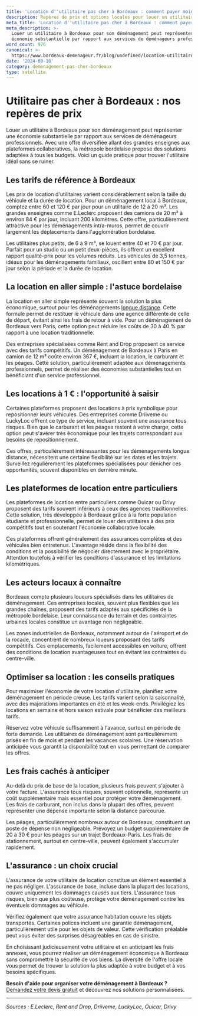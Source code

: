 ```yaml
---
title: 'Location d''utilitaire pas cher à Bordeaux : comment payer moins'
description: Repères de prix et options locales pour louer un utilitaire à Bordeaux.
meta_title: 'Location d''utilitaire pas cher à Bordeaux : comment payer moins'
meta_description: >-
  Louer un utilitaire à Bordeaux pour son déménagement peut représenter une
  économie substantielle par rapport aux services de déménageurs professionnel.
word_count: 976
canonical: >-
  https://www.bordeaux-demenageur.fr/blog/undefined/location-utilitaire-pas-cher-bordeaux
date: '2024-09-10'
category: demenagement-pas-cher-bordeaux
type: satellite
---
```



# Utilitaire pas cher à Bordeaux : nos repères de prix

Louer un utilitaire à Bordeaux pour son déménagement peut représenter une économie substantielle par rapport aux services de déménageurs professionnels. Avec une offre diversifiée allant des grandes enseignes aux plateformes collaboratives, la métropole bordelaise propose des solutions adaptées à tous les budgets. Voici un guide pratique pour trouver l'utilitaire idéal sans se ruiner.

## Les tarifs de référence à Bordeaux

Les prix de location d'utilitaires varient considérablement selon la taille du véhicule et la durée de location. Pour un déménagement local à Bordeaux, comptez entre 60 et 120 € par jour pour un utilitaire de 12 à 20 m³. Les grandes enseignes comme E.Leclerc proposent des camions de 20 m³ à environ 84 € par jour, incluant 200 kilomètres. Cette offre, particulièrement attractive pour les déménagements intra-muros, permet de couvrir largement les déplacements dans l'agglomération bordelaise.

Les utilitaires plus petits, de 6 à 9 m³, se louent entre 40 et 70 € par jour. Parfait pour un studio ou un petit deux-pièces, ils offrent un excellent rapport qualité-prix pour les volumes réduits. Les véhicules de 3,5 tonnes, idéaux pour les déménagements familiaux, oscillent entre 80 et 150 € par jour selon la période et la durée de location.

## La location en aller simple : l'astuce bordelaise

La location en aller simple représente souvent la solution la plus économique, surtout pour les déménagements [longue distance](/blog/longue-distance/guide). Cette formule permet de restituer le véhicule dans une agence différente de celle de départ, évitant ainsi les frais de retour à vide. Pour un déménagement de Bordeaux vers Paris, cette option peut réduire les coûts de 30 à 40 % par rapport à une location traditionnelle.

Des entreprises spécialisées comme Rent and Drop proposent ce service avec des tarifs compétitifs. Un déménagement de Bordeaux à Paris en camion de 12 m³ coûte environ 367 €, incluant la location, le carburant et les péages. Cette solution, particulièrement adaptée aux déménagements professionnels, permet de réaliser des économies substantielles tout en bénéficiant d'un service professionnel.

## Les locations à 1 € : l'opportunité à saisir

Certaines plateformes proposent des locations à prix symbolique pour repositionner leurs véhicules. Des entreprises comme Driiveme ou LuckyLoc offrent ce type de service, incluant souvent une assurance tous risques. Bien que le carburant et les péages restent à votre charge, cette option peut s'avérer très économique pour les trajets correspondant aux besoins de repositionnement.

Ces offres, particulièrement intéressantes pour les déménagements longue distance, nécessitent une certaine flexibilité sur les dates et les trajets. Surveillez régulièrement les plateformes spécialisées pour dénicher ces opportunités, souvent disponibles en dernière minute.

## Les plateformes de location entre particuliers

Les plateformes de location entre particuliers comme Ouicar ou Drivy proposent des tarifs souvent inférieurs à ceux des agences traditionnelles. Cette solution, très développée à Bordeaux grâce à la forte population étudiante et professionnelle, permet de louer des utilitaires à des prix compétitifs tout en soutenant l'économie collaborative locale.

Ces plateformes offrent généralement des assurances complètes et des véhicules bien entretenus. L'avantage réside dans la flexibilité des conditions et la possibilité de négocier directement avec le propriétaire. Attention toutefois à vérifier les conditions d'assurance et les limitations kilométriques.

## Les acteurs locaux à connaître

Bordeaux compte plusieurs loueurs spécialisés dans les utilitaires de déménagement. Ces entreprises locales, souvent plus flexibles que les grandes chaînes, proposent des tarifs adaptés aux spécificités de la métropole bordelaise. Leur connaissance du terrain et des contraintes urbaines locales constitue un avantage non négligeable.

Les zones industrielles de Bordeaux, notamment autour de l'aéroport et de la rocade, concentrent de nombreux loueurs proposant des tarifs compétitifs. Ces emplacements, facilement accessibles en voiture, offrent des conditions de location avantageuses tout en évitant les contraintes du centre-ville.

## Optimiser sa location : les conseils pratiques

Pour maximiser l'économie de votre location d'utilitaire, planifiez votre déménagement en période creuse. Les tarifs varient selon la saisonnalité, avec des majorations importantes en été et les week-ends. Privilégiez les locations en semaine et hors saison estivale pour bénéficier des meilleurs tarifs.

Réservez votre véhicule suffisamment à l'avance, surtout en période de forte demande. Les utilitaires de déménagement sont particulièrement prisés en fin de mois et pendant les vacances scolaires. Une réservation anticipée vous garantit la disponibilité tout en vous permettant de comparer les offres.

## Les frais cachés à anticiper

Au-delà du prix de base de la location, plusieurs frais peuvent s'ajouter à votre facture. L'assurance tous risques, souvent optionnelle, représente un coût supplémentaire mais essentiel pour protéger votre déménagement. Les frais de carburant, non inclus dans la plupart des offres, peuvent représenter une dépense importante selon la distance parcourue.

Les péages, particulièrement nombreux autour de Bordeaux, constituent un poste de dépense non négligeable. Prévoyez un budget supplémentaire de 20 à 30 € pour les péages sur un trajet Bordeaux-Paris. Les frais de stationnement, surtout en centre-ville, peuvent également s'accumuler rapidement.

## L'assurance : un choix crucial

L'assurance de votre utilitaire de location constitue un élément essentiel à ne pas négliger. L'assurance de base, incluse dans la plupart des locations, couvre uniquement les dommages causés aux tiers. L'assurance tous risques, bien que plus coûteuse, protège votre déménagement contre les éventuels dommages au véhicule.

Vérifiez également que votre assurance habitation couvre les objets transportés. Certaines polices incluent une garantie déménagement, particulièrement utile pour les objets de valeur. Cette vérification préalable peut vous éviter des surprises désagréables en cas de sinistre.

En choisissant judicieusement votre utilitaire et en anticipant les frais annexes, vous pourrez réaliser un déménagement économique à Bordeaux sans compromettre la sécurité de vos biens. La diversité de l'offre locale vous permet de trouver la solution la plus adaptée à votre budget et à vos besoins spécifiques.

**Besoin d'aide pour organiser votre déménagement à Bordeaux ?** [Demandez votre devis gratuit](https://moverz-bordeaux.fr/devis) et découvrez nos solutions personnalisées.

---

*Sources : E.Leclerc, Rent and Drop, Driiveme, LuckyLoc, Ouicar, Drivy*
